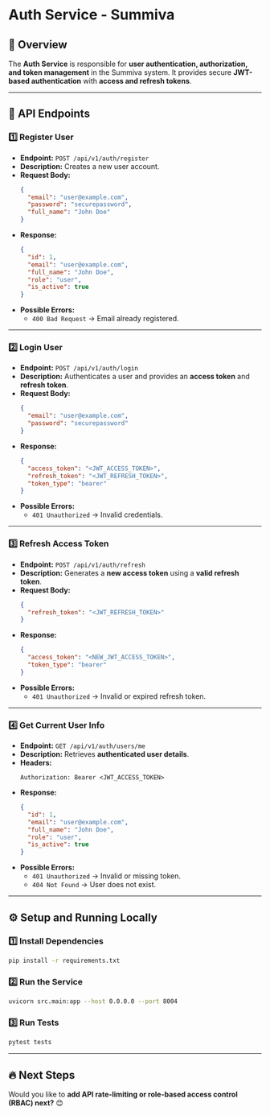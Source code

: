 # **Auth Service - Summiva**

## 📌 Overview
The **Auth Service** is responsible for **user authentication, authorization, and token management** in the Summiva system. It provides secure **JWT-based authentication** with **access and refresh tokens**.

---

## 🚀 **API Endpoints**

### **1️⃣ Register User**
- **Endpoint:** `POST /api/v1/auth/register`
- **Description:** Creates a new user account.
- **Request Body:**
  ```json
  {
    "email": "user@example.com",
    "password": "securepassword",
    "full_name": "John Doe"
  }
  ```
- **Response:**
  ```json
  {
    "id": 1,
    "email": "user@example.com",
    "full_name": "John Doe",
    "role": "user",
    "is_active": true
  }
  ```
- **Possible Errors:**
  - `400 Bad Request` → Email already registered.

---

### **2️⃣ Login User**
- **Endpoint:** `POST /api/v1/auth/login`
- **Description:** Authenticates a user and provides an **access token** and **refresh token**.
- **Request Body:**
  ```json
  {
    "email": "user@example.com",
    "password": "securepassword"
  }
  ```
- **Response:**
  ```json
  {
    "access_token": "<JWT_ACCESS_TOKEN>",
    "refresh_token": "<JWT_REFRESH_TOKEN>",
    "token_type": "bearer"
  }
  ```
- **Possible Errors:**
  - `401 Unauthorized` → Invalid credentials.

---

### **3️⃣ Refresh Access Token**
- **Endpoint:** `POST /api/v1/auth/refresh`
- **Description:** Generates a **new access token** using a **valid refresh token**.
- **Request Body:**
  ```json
  {
    "refresh_token": "<JWT_REFRESH_TOKEN>"
  }
  ```
- **Response:**
  ```json
  {
    "access_token": "<NEW_JWT_ACCESS_TOKEN>",
    "token_type": "bearer"
  }
  ```
- **Possible Errors:**
  - `401 Unauthorized` → Invalid or expired refresh token.

---

### **4️⃣ Get Current User Info**
- **Endpoint:** `GET /api/v1/auth/users/me`
- **Description:** Retrieves **authenticated user details**.
- **Headers:**
  ```
  Authorization: Bearer <JWT_ACCESS_TOKEN>
  ```
- **Response:**
  ```json
  {
    "id": 1,
    "email": "user@example.com",
    "full_name": "John Doe",
    "role": "user",
    "is_active": true
  }
  ```
- **Possible Errors:**
  - `401 Unauthorized` → Invalid or missing token.
  - `404 Not Found` → User does not exist.

---

## ⚙️ **Setup and Running Locally**
### **1️⃣ Install Dependencies**
```bash
pip install -r requirements.txt
```
### **2️⃣ Run the Service**
```bash
uvicorn src.main:app --host 0.0.0.0 --port 8004
```
### **3️⃣ Run Tests**
```bash
pytest tests
```

---

## 🔥 **Next Steps**
Would you like to **add API rate-limiting or role-based access control (RBAC) next?** 😊